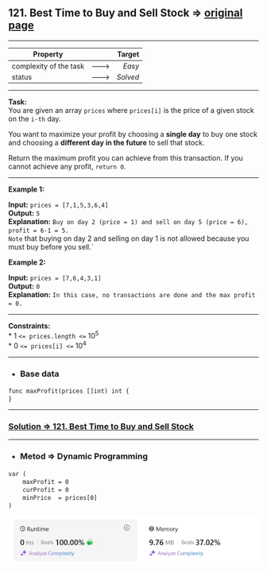 ## 121. Best Time to Buy and Sell Stock => [original page](https://leetcode.com/problems/best-time-to-buy-and-sell-stock/description/ "https://leetcode.com/problems/best-time-to-buy-and-sell-stock/description/")

---

| Property               |      |   Target |              
|------------------------|:----:|---------:|
| complexity of the task | ---> |   _Easy_ |
| status                 | ---> | _Solved_ |

---
**Task:**  
You are given an array `prices` where `prices[i]` is the price of a given stock on the `i-th` day.

You want to maximize your profit by choosing a **single day** to buy one stock and choosing a **different day in the future** to sell that stock.

Return the maximum profit you can achieve from this transaction. If you cannot achieve any profit, `return 0`.


---
**Example 1:**

**Input:** `prices = [7,1,5,3,6,4]`  
**Output:** `5`  
**Explanation:** `Buy on day 2 (price = 1) and sell on day 5 (price = 6), profit = 6-1 = 5.`  
`Note` that buying on day 2 and selling on day 1 is not allowed because you must buy before you sell.`

**Example 2:**

**Input:** `prices = [7,6,4,3,1]`  
**Output:** `0`  
**Explanation:** `In this case, no transactions are done and the max profit = 0.`

---
**Constraints:**  
    * $1$ `<= prices.length <=` $10^5$  
    * $0$ `<= prices[i] <=` $10^4$  

---
* ### Base data

```Golang
func maxProfit(prices []int) int {
}
```

---
### [Solution => 121. Best Time to Buy and Sell Stock](https://github.com/Ekvo/Leetcode-problems/blob/main/Leetcode-Problems-List/0121-Best-Time-to-Buy-and-Sell-Stock/bestTimeBuySellStock.go "https://github.com/Ekvo/Leetcode-problems/blob/main/Leetcode-Problems-List/0121-Best-Time-to-Buy-and-Sell-Stock/bestTimeBuySellStock.go")

---
* ### Metod => Dynamic Programming
```Golang
var (
    maxProfit = 0
    curProfit = 0
    minPrice  = prices[0]
)
```

![submit](https://github.com/Ekvo/Leetcode-problems/blob/main/Leetcode-Problems-Submit-Screenshots/121_Best_Time_to_Buy_and_Sell_Stock.jpg)
 
